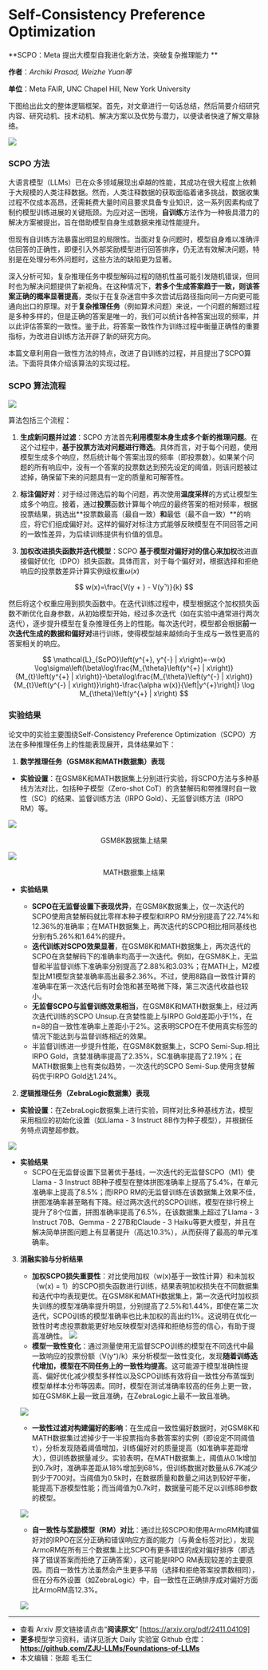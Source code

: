 # Self-Consistency Preference Optimization

**SCPO：Meta 提出大模型自我进化新方法，突破复杂推理能力 **

**作者**：*Archiki Prasad, Weizhe Yuan等*

**单位**：Meta FAIR, UNC Chapel Hill, New York University


下图给出此文的整体逻辑框架。首先，对文章进行一句话总结，然后简要介绍研究内容、研究动机、技术动机、解决方案以及优势与潜力，以便读者快速了解文章脉络。


![](https://fastly.jsdelivr.net/gh/bucketio/img11@main/2024/11/07/1730984587486-e71370a5-40ed-47bb-be16-0297a6797924.png)


### SCPO 方法



大语言模型（LLMs）已在众多领域展现出卓越的性能，其成功在很大程度上依赖于大规模的人类注释数据。然而，人类注释数据的获取面临着诸多挑战，数据收集过程不仅成本高昂，还需耗费大量时间且要求具备专业知识，这一系列因素构成了制约模型训练进展的关键瓶颈。为应对这一困境，**自训练**方法作为一种极具潜力的解决方案被提出，旨在借助模型自身生成数据来推动性能提升。 

但现有自训练方法暴露出明显的局限性。当面对复杂问题时，模型自身难以准确评估回答的正确性，即便引入外部奖励模型进行回答排序，仍无法有效解决问题，特别是在处理分布外问题时，这些方法的缺陷更为显著。

深入分析可知，复杂推理任务中模型解码过程的随机性虽可能引发随机错误，但同时也为解决问题提供了新视角。在这种情况下，**若多个生成答案趋于一致，则该答案正确的概率显著提高**，类似于在复杂迷宫中多次尝试后路径指向同一方向更可能通向出口的原理。对于**复杂推理任务**（例如算术问题）来说，一个问题的解题过程是多种多样的，但是正确的答案是唯一的，我们可以统计各种答案出现的频率，并以此评估答案的一致性。鉴于此，将答案一致性作为训练过程中衡量正确性的重要指标，为改进自训练方法开辟了新的研究方向。

本篇文章利用自一致性方法的特点，改进了自训练的过程，并且提出了SCPO算法。下面将具体介绍该算法的实现过程。
    
    
### SCPO 算法流程

![](https://fastly.jsdelivr.net/gh/bucketio/img13@main/2024/11/07/1730984626075-6af92593-0840-46c6-92e0-b6f2bb3b5738.png)


算法包括三个流程：

1. **生成新问题并过滤**：SCPO 方法首先**利用模型本身生成多个新的推理问题**。在这个过程中，**基于投票方法对问题进行筛选**。具体而言，对于每个问题，使用模型生成多个响应，然后统计每个答案出现的频率（即投票数）。如果某个问题的所有响应中，没有一个答案的投票数达到预先设定的阈值，则该问题被过滤掉，确保留下来的问题具有一定的质量和可解答性。

2. **标注偏好对**：对于经过筛选后的每个问题，再次使用**温度采样**的方式让模型生成多个响应。接着，通过**投票**函数计算每个响应的最终答案的相对频率，根据投票结果，挑选出**投票数最高（最自一致）**和**最低（最不自一致）**的响应，将它们组成偏好对。这样的偏好对标注方式能够反映模型在不同回答之间的一致性差异，为后续训练提供有价值的信息。

3. **加权改进损失函数并迭代模型**：SCPO **基于模型对偏好对的信心来加权**改进直接偏好优化（DPO）损失函数。具体而言，对于每个偏好对，根据选择和拒绝响应的投票数差异计算实例级权重$\omega(x)$


$$
w(x)=\frac{V(y + ) - V(y⌝)}{k}
$$

  然后将这个权重应用到损失函数中。在迭代训练过程中，模型根据这个加权损失函数不断优化自身参数，从初始模型开始，经过多次迭代（如在实验中通常进行两次迭代），逐步提升模型在复杂推理任务上的性能。每次迭代时，模型都会根据**前一次迭代生成的数据和偏好对**进行训练，使得模型越来越倾向于生成与一致性更高的答案相关的响应。

$$
\mathcal{L}_{ScPO}\left(y^{+}, y^{-} | x\right)=-w(x) \log\sigma\left(\beta\log\frac{M_{\theta}\left(y^{+} | x\right)}{M_{t}\left(y^{+} | x\right)}-\beta\log\frac{M_{\theta}\left(y^{-} | x\right)}{M_{t}\left(y^{-} | x\right)}\right)-\frac{\alpha w(x)}{\left|y^{+}\right|} \log M_{\theta}\left(y^{+} | x\right)
$$


### 实验结果

论文中的实验主要围绕Self-Consistency Preference Optimization（SCPO）方法在多种推理任务上的性能表现展开，具体结果如下：

1. **数学推理任务（GSM8K和MATH数据集）表现**
- **实验设置**：在GSM8K和MATH数据集上分别进行实验，将SCPO方法与多种基线方法对比，包括种子模型（Zero-shot CoT）的贪婪解码和带推理时自一致性（SC）的结果、监督训练方法（IRPO Gold）、无监督训练方法（IRPO RM）等。
    

![](https://fastly.jsdelivr.net/gh/bucketio/img8@main/2024/11/07/1730984881776-13212ba9-dcd4-4ba4-8885-14c72902d501.png)
<center>GSM8K数据集上结果</center>


![](https://fastly.jsdelivr.net/gh/bucketio/img18@main/2024/11/07/1730984938366-50873fa8-63e3-4317-a93d-b3d53d9dc492.png)
<center>MATH数据集上结果</center>


 - **实验结果**

    - **SCPO在无监督设置下表现优异**，在GSM8K数据集上，仅一次迭代的SCPO使用贪婪解码就比零样本种子模型和IRPO RM分别提高了22.74%和12.36%的准确率；在MATH数据集上，两次迭代的SCPO相比相同基线也分别有5.26%和1.64%的提升。
    - **迭代训练对SCPO效果显著**，在GSM8K和MATH数据集上，两次迭代的SCPO在贪婪解码下的准确率均高于一次迭代。例如，在GSM8K上，无监督和半监督训练下准确率分别提高了2.88%和3.03%；在MATH上，M2模型比M1模型贪婪准确率高出最多2.36%。不过，使用8路自一致性计算的准确率在第一次迭代后有时会饱和甚至略微下降，第三次迭代收益也较小。
    - **无监督SCPO与监督训练效果相当**，在GSM8K和MATH数据集上，经过两次迭代训练的SCPO Unsup.在贪婪性能上与IRPO Gold差距小于1%，在n=8的自一致性准确率上差距小于2%。这表明SCPO在不使用真实标签的情况下能达到与监督训练相近的效果。
    - 半监督训练进一步提升性能，在GSM8K数据集上，SCPO Semi-Sup.相比IRPO Gold，贪婪准确率提高了2.35%，SC准确率提高了2.19%；在MATH数据集上也有类似趋势，一次迭代的SCPO Semi-Sup.使用贪婪解码优于IRPO Gold达1.24%。

2. **逻辑推理任务（ZebraLogic数据集）表现**

- **实验设置**：在ZebraLogic数据集上进行实验，同样对比多种基线方法，模型采用相应的初始化设置（如Llama - 3 Instruct 8B作为种子模型），并根据任务特点调整超参数。


![](https://fastly.jsdelivr.net/gh/bucketio/img11@main/2024/11/07/1730984995200-23b4e9cc-7209-464b-9165-8627df64d5f8.png)


- **实验结果**
    - SCPO在无监督设置下显著优于基线，一次迭代的无监督SCPO（M1）使Llama - 3 Instruct 8B种子模型在整体拼图准确率上提高了5.4%，在单元准确率上提高了8.5%；而IRPO RM的无监督训练在该数据集上效果不佳，拼图准确率甚至略有下降。经过两次迭代的SCPO训练，模型在排行榜上提升了8个位置，拼图准确率提高了6.5%，在该数据集上超过了Llama - 3 Instruct 70B、Gemma - 2 27B和Claude - 3 Haiku等更大模型，并且在解决简单拼图问题上有显著提升（高达10.3%），从而获得了最高的单元准确率。

3. **消融实验与分析结果**

    - **加权SCPO损失重要性**：对比使用加权（w(x)基于一致性计算）和未加权（w(x) = 1）的SCPO损失函数进行训练，结果表明加权损失在不同数据集和迭代中均表现更优。在GSM8K和MATH数据集上，第一次迭代时加权损失训练的模型准确率提升明显，分别提高了2.5%和1.44%，即使在第二次迭代，SCPO训练的模型准确率也比未加权的高出约1%。这说明在优化一致性时考虑投票数能更好地反映模型对选择和拒绝标签的信心，有助于提高准确性。
    ![](https://fastly.jsdelivr.net/gh/bucketio/img10@main/2024/11/07/1730985083840-c0078249-46b3-43be-9dfc-7f6b9e9721d4.png)
    - **模型一致性变化**：通过测量使用无监督SCPO训练的模型在不同迭代中最一致响应的投票份额（V(y⁺)/k）来分析模型一致性变化，发现**随着训练迭代增加，模型在不同任务上的一致性均提高**。这可能源于模型准确性提高、偏好优化减少模型多样性以及SCPO训练有效将自一致性分布蒸馏到模型单样本分布等因素。同时，模型在测试准确率较高的任务上更一致，如在GSM8K上最一致且准确，在ZebraLogic上最不一致且准确。
    
	![](https://fastly.jsdelivr.net/gh/bucketio/img19@main/2024/11/07/1730985183311-c9f67137-6da2-4f71-b531-d1c13761b9b2.png)
    - **一致性过滤对构建偏好的影响**：在生成自一致性偏好数据时，对GSM8K和MATH数据集过滤掉少于一半投票指向多数答案的实例（即设定不同阈值τ），分析发现随着阈值增加，训练偏好对的质量提高（如准确率差距增大），但训练数据量减少。实验表明，在MATH数据集上，阈值从0.1k增加到0.7k时，准确率差距从18%增加到68%，但训练数据对数量从6.7K减少到少于700对。当阈值为0.5k时，在数据质量和数量之间达到较好平衡，能提高下游模型性能；而当阈值为0.7k时，数据量可能不足以训练8B参数的模型。
    
	![](https://fastly.jsdelivr.net/gh/bucketio/img13@main/2024/11/07/1730985194544-9cc86ab2-0fdc-44c3-9e38-67964855b33d.png)

    - **自一致性与奖励模型（RM）对比**：通过比较SCPO和使用ArmoRM构建偏好对的IRPO在区分正确和错误响应方面的能力（与黄金标签对比），发现ArmoRM在所有三个数据集上比SCPO有更多错误的成对偏好排序（即选择了错误答案而拒绝了正确答案），这可能是IRPO RM表现较差的主要原因。而自一致性方法虽然会产生更多平局（选择和拒绝答案投票数相同），但在分布外设置（如ZebraLogic）中，自一致性在正确排序成对偏好方面比ArmoRM高12.3%。
    
	![](https://fastly.jsdelivr.net/gh/bucketio/img18@main/2024/11/07/1730985202095-f51366f7-3259-4826-87c2-9977e09fd0e2.png)

    
    
---


- 查看 Arxiv 原文链接请点击“**阅读原文**”
[https://arxiv.org/pdf/2411.04109]
- **更多**模型学习资料，请详见浙大 Daily 实验室 Github 仓库：**https://github.com/ZJU-LLMs/Foundations-of-LLMs**
- 本文编辑：张超 毛玉仁









